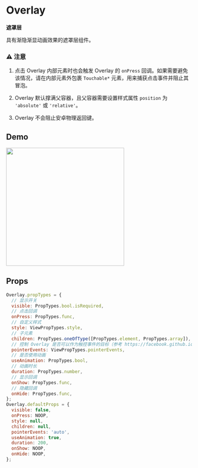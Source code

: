 # Overlay

**遮罩层**

具有渐隐渐显动画效果的遮罩层组件。

### ⚠️ 注意

1. 点击 Overlay 内部元素时也会触发 Overlay 的 `onPress` 回调。如果需要避免该情况，请在内部元素外包裹 `Touchable*` 元素，用来捕获点击事件并阻止其冒泡。

1. Overlay 默认撑满父容器，且父容器需要设置样式属性 `position` 为 `'absolute'` 或 `'relative'`。

1. Overlay 不会阻止安卓物理返回键。

## Demo

<image src="http://wx2.sinaimg.cn/mw690/4c8b519dly1fdlfglw0mfg20hs0wsn3p.gif" width="320" />

## Props

```js
Overlay.propTypes = {
  // 显示开关
  visible: PropTypes.bool.isRequired,
  // 点击回调
  onPress: PropTypes.func,
  // 自定义样式
  style: ViewPropTypes.style,
  // 子元素
  children: PropTypes.oneOfType([PropTypes.element, PropTypes.array]),
  // 控制 Overlay 是否可以作为触控事件的目标（参考 https://facebook.github.io/react-native/docs/view.html#pointerevents）
  pointerEvents: ViewPropTypes.pointerEvents,
  // 是否使用动画
  useAnimation: PropTypes.bool,
  // 动画时长
  duration: PropTypes.number,
  // 显示回调
  onShow: PropTypes.func,
  // 隐藏回调
  onHide: PropTypes.func,
};
Overlay.defaultProps = {
  visible: false,
  onPress: NOOP,
  style: null,
  children: null,
  pointerEvents: 'auto',
  useAnimation: true,
  duration: 200,
  onShow: NOOP,
  onHide: NOOP,
};
```
